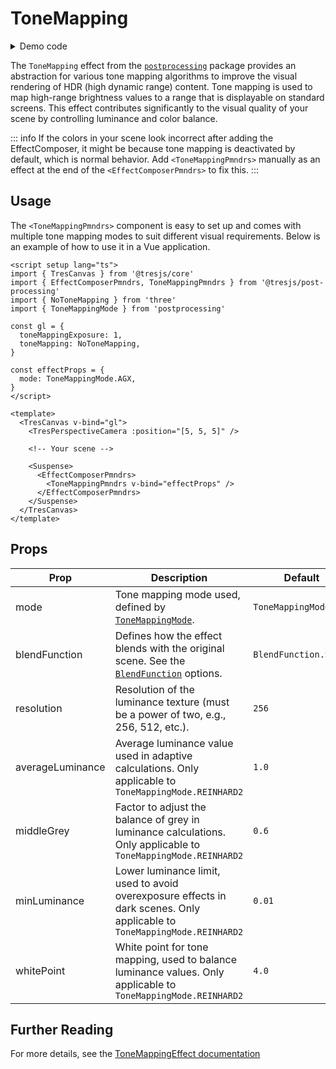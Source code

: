 # ToneMapping

<DocsDemoGUI>
  <ToneMappingDemo />
</DocsDemoGUI>

<details>
  <summary>Demo code</summary>

  <<< @/.vitepress/theme/components/pmdrs/ToneMappingDemo.vue{0}
</details>

The `ToneMapping` effect from the [`postprocessing`](https://pmndrs.github.io/postprocessing/public/docs/class/src/effects/ToneMappingEffect.js~ToneMappingEffect.html) package provides an abstraction for various tone mapping algorithms to improve the visual rendering of HDR (high dynamic range) content. Tone mapping is used to map high-range brightness values to a range that is displayable on standard screens. This effect contributes significantly to the visual quality of your scene by controlling luminance and color balance.

::: info
If the colors in your scene look incorrect after adding the EffectComposer, it might be because tone mapping is deactivated by default, which is normal behavior. Add `<ToneMappingPmndrs>` manually as an effect at the end of the `<EffectComposerPmndrs>` to fix this.
:::

## Usage

The `<ToneMappingPmndrs>` component is easy to set up and comes with multiple tone mapping modes to suit different visual requirements. Below is an example of how to use it in a Vue application.

```vue{3,5,7-10,12-14,23-27}
<script setup lang="ts">
import { TresCanvas } from '@tresjs/core'
import { EffectComposerPmndrs, ToneMappingPmndrs } from '@tresjs/post-processing'
import { NoToneMapping } from 'three'
import { ToneMappingMode } from 'postprocessing'

const gl = {
  toneMappingExposure: 1,
  toneMapping: NoToneMapping,
}

const effectProps = {
  mode: ToneMappingMode.AGX,
}
</script>

<template>
  <TresCanvas v-bind="gl">
    <TresPerspectiveCamera :position="[5, 5, 5]" />

    <!-- Your scene -->

    <Suspense>
      <EffectComposerPmndrs>
        <ToneMappingPmndrs v-bind="effectProps" />
      </EffectComposerPmndrs>
    </Suspense>
  </TresCanvas>
</template>
```

## Props

| Prop              | Description                                                                                                   | Default                                                                                           |
| ----------------- | ------------------------------------------------------------------------------------------------------------- | ------------------------------------------------------------------------------------------------- |
| mode              | Tone mapping mode used, defined by [`ToneMappingMode`](https://pmndrs.github.io/postprocessing/public/docs/variable/index.html#static-variable-ToneMappingMode).                                                         | `ToneMappingMode.AGX`                                                                             |
| blendFunction     | Defines how the effect blends with the original scene. See the [`BlendFunction`](https://pmndrs.github.io/postprocessing/public/docs/variable/index.html#static-variable-BlendFunction) options.                                                               | `BlendFunction.SRC`                                                                               |
| resolution        | Resolution of the luminance texture (must be a power of two, e.g., 256, 512, etc.).                           | `256`                                                                                             |
| averageLuminance  | Average luminance value used in adaptive calculations. Only applicable to `ToneMappingMode.REINHARD2`                        | `1.0`                                                                                             |
| middleGrey        | Factor to adjust the balance of grey in luminance calculations. Only applicable to `ToneMappingMode.REINHARD2`               | `0.6`                                                                                             |
| minLuminance      | Lower luminance limit, used to avoid overexposure effects in dark scenes. Only applicable to `ToneMappingMode.REINHARD2`     | `0.01`                                                                                            |
| whitePoint        | White point for tone mapping, used to balance luminance values. Only applicable to `ToneMappingMode.REINHARD2`               | `4.0`                                                                                             |

## Further Reading
For more details, see the [ToneMappingEffect documentation](https://pmndrs.github.io/postprocessing/public/docs/class/src/effects/ToneMappingEffect.js~ToneMappingEffect.html)
